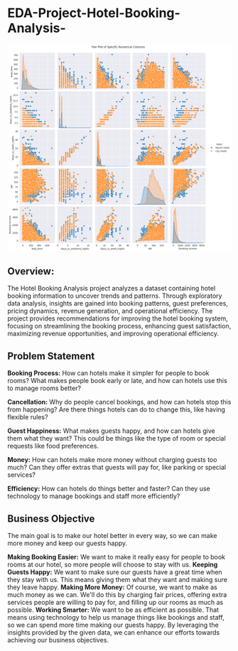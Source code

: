 # EDA-Project-Hotel-Booking-Analysis-

![Example Image](Pair_plot.png)



## Overview:
The Hotel Booking Analysis project analyzes a dataset containing hotel booking information to uncover trends and patterns. Through exploratory data analysis, insights are gained into booking patterns, guest preferences, pricing dynamics, revenue generation, and operational efficiency. The project provides recommendations for improving the hotel booking system, focusing on streamlining the booking process, enhancing guest satisfaction, maximizing revenue opportunities, and improving operational efficiency.

## Problem Statement
**Booking Process:** How can hotels make it simpler for people to book rooms? What makes people book early or late, and how can hotels use this to manage rooms better?

**Cancellation:** Why do people cancel bookings, and how can hotels stop this from happening? Are there things hotels can do to change this, like having flexible rules?

**Guest Happiness:** What makes guests happy, and how can hotels give them what they want? This could be things like the type of room or special requests like food preferences.

**Money:** How can hotels make more money without charging guests too much? Can they offer extras that guests will pay for, like parking or special services?

**Efficiency:** How can hotels do things better and faster? Can they use technology to manage bookings and staff more efficiently?

## Business Objective

The main goal is to make our hotel better in every way, so we can make more money and keep our guests happy.

**Making Booking Easier:** We want to make it really easy for people to book rooms at our hotel, so more people will choose to stay with us.
**Keeping Guests Happy:** We want to make sure our guests have a great time when they stay with us. This means giving them what they want and making sure they leave happy.
**Making More Money:** Of course, we want to make as much money as we can. We'll do this by charging fair prices, offering extra services people are willing to pay for, and filling up our rooms as much as possible.
**Working Smarter:** We want to be as efficient as possible. That means using technology to help us manage things like bookings and staff, so we can spend more time making our guests happy.
By leveraging the insights provided by the given data, we can enhance our efforts towards achieving our business objectives.
